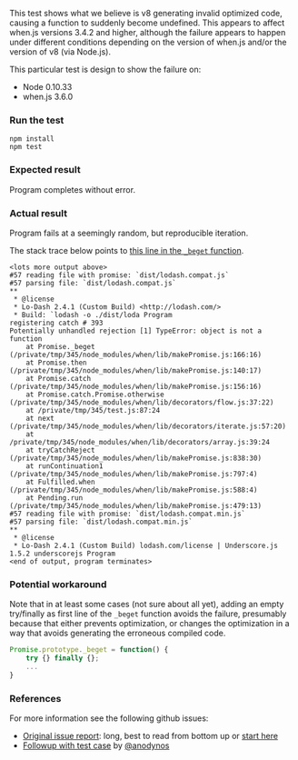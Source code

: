 This test shows what we believe is v8 generating invalid optimized code, causing a function to suddenly become undefined.  This appears to affect when.js versions 3.4.2 and higher, although the failure appears to happen under different conditions depending on the version of when.js and/or the version of v8 (via Node.js).

This particular test is design to show the failure on:

* Node 0.10.33
* when.js 3.6.0

### Run the test

```
npm install
npm test
```

### Expected result

Program completes without error.

### Actual result

Program fails at a seemingly random, but reproducible iteration.

The stack trace below points to [this line in the `_beget` function](https://github.com/cujojs/when/blob/3.6.0/lib/makePromise.js#L166).

```
<lots more output above>
#57 reading file with promise: `dist/lodash.compat.js`
#57 parsing file: `dist/lodash.compat.js`
**
 * @license
 * Lo-Dash 2.4.1 (Custom Build) <http://lodash.com/>
 * Build: `lodash -o ./dist/loda Program
registering catch # 393
Potentially unhandled rejection [1] TypeError: object is not a function
    at Promise._beget (/private/tmp/345/node_modules/when/lib/makePromise.js:166:16)
    at Promise.then (/private/tmp/345/node_modules/when/lib/makePromise.js:140:17)
    at Promise.catch (/private/tmp/345/node_modules/when/lib/makePromise.js:156:16)
    at Promise.catch.Promise.otherwise (/private/tmp/345/node_modules/when/lib/decorators/flow.js:37:22)
    at /private/tmp/345/test.js:87:24
    at next (/private/tmp/345/node_modules/when/lib/decorators/iterate.js:57:20)
    at /private/tmp/345/node_modules/when/lib/decorators/array.js:39:24
    at tryCatchReject (/private/tmp/345/node_modules/when/lib/makePromise.js:838:30)
    at runContinuation1 (/private/tmp/345/node_modules/when/lib/makePromise.js:797:4)
    at Fulfilled.when (/private/tmp/345/node_modules/when/lib/makePromise.js:588:4)
    at Pending.run (/private/tmp/345/node_modules/when/lib/makePromise.js:479:13)
#57 reading file with promise: `dist/lodash.compat.min.js`
#57 parsing file: `dist/lodash.compat.min.js`
**
 * @license
 * Lo-Dash 2.4.1 (Custom Build) lodash.com/license | Underscore.js 1.5.2 underscorejs Program
<end of output, program terminates>
```

### Potential workaround

Note that in at least some cases (not sure about all yet), adding an empty try/finally as first line of the `_beget` function avoids the failure, presumably because that either prevents optimization, or changes the optimization in a way that avoids generating the erroneous compiled code.

```js
Promise.prototype._beget = function() {
	try {} finally {};
	...
}
```

### References

For more information see the following github issues:

* [Original issue report](https://github.com/cujojs/when/issues/345): long, best to read from bottom up or [start here](https://github.com/cujojs/when/issues/345#issuecomment-51775158)
* [Followup with test case](https://github.com/cujojs/when/issues/403) by [@anodynos](https://github.com/anodynos)

